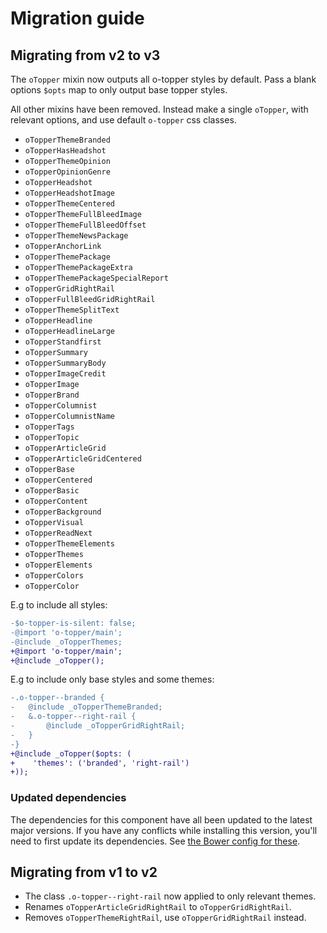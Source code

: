 # Migration guide

## Migrating from v2 to v3

The `oTopper` mixin now outputs all o-topper styles by default. Pass a blank options `$opts` map to only output base topper styles.

All other mixins have been removed. Instead make a single `oTopper`, with relevant options, and use default `o-topper` css classes.

- `oTopperThemeBranded`
- `oTopperHasHeadshot`
- `oTopperThemeOpinion`
- `oTopperOpinionGenre`
- `oTopperHeadshot`
- `oTopperHeadshotImage`
- `oTopperThemeCentered`
- `oTopperThemeFullBleedImage`
- `oTopperThemeFullBleedOffset`
- `oTopperThemeNewsPackage`
- `oTopperAnchorLink`
- `oTopperThemePackage`
- `oTopperThemePackageExtra`
- `oTopperThemePackageSpecialReport`
- `oTopperGridRightRail`
- `oTopperFullBleedGridRightRail`
- `oTopperThemeSplitText`
- `oTopperHeadline`
- `oTopperHeadlineLarge`
- `oTopperStandfirst`
- `oTopperSummary`
- `oTopperSummaryBody`
- `oTopperImageCredit`
- `oTopperImage`
- `oTopperBrand`
- `oTopperColumnist`
- `oTopperColumnistName`
- `oTopperTags`
- `oTopperTopic`
- `oTopperArticleGrid`
- `oTopperArticleGridCentered`
- `oTopperBase`
- `oTopperCentered`
- `oTopperBasic`
- `oTopperContent`
- `oTopperBackground`
- `oTopperVisual`
- `oTopperReadNext`
- `oTopperThemeElements`
- `oTopperThemes`
- `oTopperElements`
- `oTopperColors`
- `oTopperColor`


E.g to include all styles:
```diff
-$o-topper-is-silent: false;
-@import 'o-topper/main';
-@include _oTopperThemes;
+@import 'o-topper/main';
+@include _oTopper();
```

E.g to include only base styles and some themes:
```diff
-.o-topper--branded {
-	@include _oTopperThemeBranded;
-	&.o-topper--right-rail {
-		@include _oTopperGridRightRail;
-	}
-}
+@include _oTopper($opts: (
+    'themes': ('branded', 'right-rail')
+));
```

### Updated dependencies

The dependencies for this component have all been updated to the latest major versions.
If you have any conflicts while installing this version, you'll need to first update
its dependencies. See [the Bower config for these](./bower.json).

## Migrating from v1 to v2

- The class `.o-topper--right-rail` now applied to only relevant themes.
- Renames `oTopperArticleGridRightRail` to `oTopperGridRightRail`.
- Removes `oTopperThemeRightRail`, use `oTopperGridRightRail` instead.
